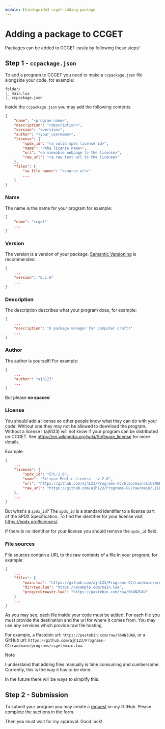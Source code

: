 ```yaml
---
module: [kind=guide] ccget-adding-package
---
```


# Adding a package to CCGET

Packages can be added to CCGET easily by following these steps!

## Step 1 - `ccpackage.json`

To add a program to CCGET you need to make a `ccpackage.json` file alongside your code, for example:

```text
folder/
|_ main.lua
|_ ccpackage.json
```

Inside the `ccpackage.json` you may add the following contents:

```json
{
    "name": "<program name>",
    "description": "<description>",
    "version": "<version>",
    "author": "<your_username>",
    "license": {
        "spdx_id": "<a valid spdx license id>",
        "name": "<the license name>",
        "url": "<a viewable webpage to the license>",
        "raw_url": "<a raw text url to the license>"
    },
    "files": {
        "<a file name>": "<source url>"
        ...
    }
}
```

### Name

The name is the name for your program for example:

```json
{
    "name": "ccget"
    ...
}
```

### Version

The version is a version of your package. [Semantic Versioning](https://semver.org/) is recommended.

```json
{
    ...
    "version": "0.1.0"
    ...
}
```

### Description

The description describes what your program does, for example:

```json
{
    ...
    "description": "A package manager for computer craft!"
    ...
}
```

### Author

The author is yourself! For example:

```json
{
    ...
    "author": "ajh123"
    ...
}
```

But please **no spaces**!

### License

You should add a license so other people know what they can do with your code! Without one they may not be allowed to download the program. Without a license I (ajh123) will not know if your program can be distributed on CCGET. See <https://en.wikipedia.org/wiki/Software_license> for more details.

Example:

```json
{
    ...
    "license": {
        "spdx_id": "EPL-2.0",
        "name": "Eclipse Public License - v 2.0",
        "url": "https://github.com/ajh123/Programs-CC/blob/main/LICENSE",
        "raw_url": "https://github.com/ajh123/Programs-CC/raw/main/LICENSE"
    },
    ...
}
```

But what's a *`spdx_id`*? The `spdx_id` is a standard identifier to a license part of the SPDX Specification. To find the identifier for your license visit <https://spdx.org/licenses/>.

If there is no identifier for your license you should remove the `spdx_id` field.

### File sources

File sources contain a URL to the raw contents of a file in your program, for example:

```json
{
    ...
    "files": {
        "main.lua": "https://github.com/ajh123/Programs-CC/raw/main/programs/ccget/main.lua",
        "dir/two.lua": "https://example.com/main.lua",
        "prog/ccbrowser.lua": "https://pastebin.com/raw/964NZUAU"
    }
    ...
}
```

As you may see, each file inside your code must be added. For each file you must provide the destination and the url for where it comes from. You may use any services which provide raw file hosting,

For example, a Pastebin url: `https://pastebin.com/raw/964NZUAU`, or a GitHub url: `https://github.com/ajh123/Programs-CC/raw/main/programs/ccget/main.lua`.

> [!NOTE]
> I understand that adding files manually is time consuming and cumbersome. Currently, this is the way it has to be done.
>
> In the future there will be ways to simplify this.

## Step 2 - Submission

To submit your program you may create a [request](https://github.com/ajh123/Programs-CC/issues/new?assignees=&labels=ccget&projects=&template=ccget_submit.yml&title=%5BCCGET+-+Submission%5D%3A+) on my GitHub. Please complete the sections in the form.

Then you must wait for my approval. Good luck!
